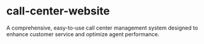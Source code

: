 # call-center-website
A comprehensive, easy-to-use call center management system designed to enhance customer service and optimize agent performance.
